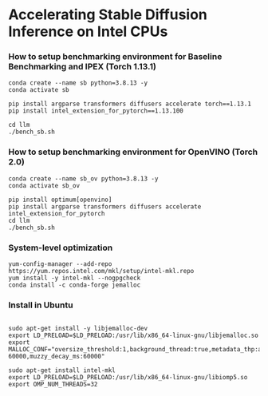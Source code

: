 # Accelerating Stable Diffusion Inference on Intel CPUs

### How to setup benchmarking environment for Baseline Benchmarking and IPEX (Torch 1.13.1)

```
conda create --name sb python=3.8.13 -y
conda activate sb

pip install argparse transformers diffusers accelerate torch==1.13.1
pip install intel_extension_for_pytorch==1.13.100

cd llm
./bench_sb.sh
```

### How to setup benchmarking environment for OpenVINO (Torch 2.0)

```
conda create --name sb_ov python=3.8.13 -y
conda activate sb_ov

pip install optimum[openvino]
pip install argparse transformers diffusers accelerate intel_extension_for_pytorch
cd llm
./bench_sb.sh
```

### System-level optimization

```
yum-config-manager --add-repo https://yum.repos.intel.com/mkl/setup/intel-mkl.repo
yum install -y intel-mkl --nogpgcheck
conda install -c conda-forge jemalloc

```

### Install in Ubuntu

```

sudo apt-get install -y libjemalloc-dev
export LD_PRELOAD=$LD_PRELOAD:/usr/lib/x86_64-linux-gnu/libjemalloc.so
export MALLOC_CONF="oversize_threshold:1,background_thread:true,metadata_thp:auto,dirty_decay_ms: 60000,muzzy_decay_ms:60000"

sudo apt-get install intel-mkl
export LD_PRELOAD=$LD_PRELOAD:/usr/lib/x86_64-linux-gnu/libiomp5.so
export OMP_NUM_THREADS=32

```
